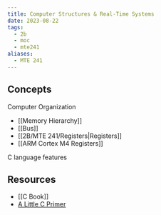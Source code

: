 ```yaml
---
title: Computer Structures & Real-Time Systems
date: 2023-08-22
tags:
  - 2b
  - moc
  - mte241
aliases:
  - MTE 241
---
```

## Concepts

Computer Organization
- [[Memory Hierarchy]]
- [[Bus]]
- [[2B/MTE 241/Registers|Registers]]
- [[ARM Cortex M4 Registers]]

C language features

## Resources
- [[C Book]]
- [A Little C Primer](https://en.wikibooks.org/wiki/A_Little_C_Primer)
